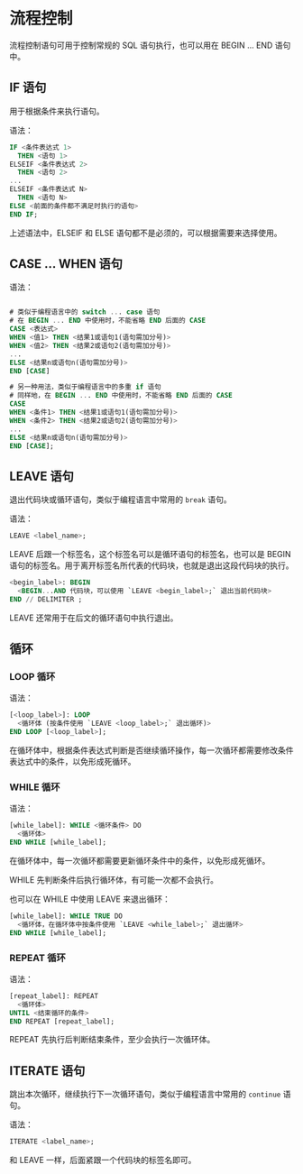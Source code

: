 # 流程控制

流程控制语句可用于控制常规的 SQL 语句执行，也可以用在 BEGIN ... END 语句中。

## IF 语句

用于根据条件来执行语句。

语法：

```sql
IF <条件表达式 1>
  THEN <语句 1>
ELSEIF <条件表达式 2>
  THEN <语句 2>
...
ELSEIF <条件表达式 N>
  THEN <语句 N>
ELSE <前面的条件都不满足时执行的语句>
END IF;
```

上述语法中，ELSEIF 和 ELSE 语句都不是必须的，可以根据需要来选择使用。

## CASE ... WHEN 语句

语法：

```sql

# 类似于编程语言中的 switch ... case 语句
# 在 BEGIN ... END 中使用时，不能省略 END 后面的 CASE
CASE <表达式>
WHEN <值1> THEN <结果1或语句1(语句需加分号)>
WHEN <值2> THEN <结果2或语句2(语句需加分号)>
...
ELSE <结果n或语句n(语句需加分号)>
END [CASE]

# 另一种用法，类似于编程语言中的多重 if 语句
# 同样地，在 BEGIN ... END 中使用时，不能省略 END 后面的 CASE
CASE
WHEN <条件1> THEN <结果1或语句1(语句需加分号)>
WHEN <条件2> THEN <结果2或语句2(语句需加分号)>
...
ELSE <结果n或语句n(语句需加分号)>
END [CASE];
```

## LEAVE 语句

退出代码块或循环语句，类似于编程语言中常用的 `break` 语句。

语法：

```sql
LEAVE <label_name>;
```

LEAVE 后跟一个标签名，这个标签名可以是循环语句的标签名，也可以是 BEGIN 语句的标签名。用于离开标签名所代表的代码块，也就是退出这段代码块的执行。

```sql
<begin_label>: BEGIN
  <BEGIN...AND 代码块，可以使用 `LEAVE <begin_label>;` 退出当前代码块>
END // DELIMITER ;
```

LEAVE 还常用于在后文的循环语句中执行退出。

## 循环

### LOOP 循环

语法：

```sql
[<loop_label>]: LOOP
  <循环体 (按条件使用 `LEAVE <loop_label>;` 退出循环)>
END LOOP [<loop_label>];
```

在循环体中，根据条件表达式判断是否继续循环操作，每一次循环都需要修改条件表达式中的条件，以免形成死循环。

### WHILE 循环

语法：

```sql
[while_label]: WHILE <循环条件> DO
  <循环体>
END WHILE [while_label];
```

在循环体中，每一次循环都需要更新循环条件中的条件，以免形成死循环。

WHILE 先判断条件后执行循环体，有可能一次都不会执行。

也可以在 WHILE 中使用 LEAVE 来退出循环：

```sql
[while_label]: WHILE TRUE DO
  <循环体，在循环体中按条件使用 `LEAVE <while_label>;` 退出循环>
END WHILE [while_label];
```

### REPEAT 循环

语法：

```sql
[repeat_label]: REPEAT
  <循环体>
UNTIL <结束循环的条件>
END REPEAT [repeat_label];
```

REPEAT 先执行后判断结束条件，至少会执行一次循环体。

## ITERATE 语句

跳出本次循环，继续执行下一次循环语句，类似于编程语言中常用的 `continue` 语句。

语法：

```sql
ITERATE <label_name>;
```

和 LEAVE 一样，后面紧跟一个代码块的标签名即可。
